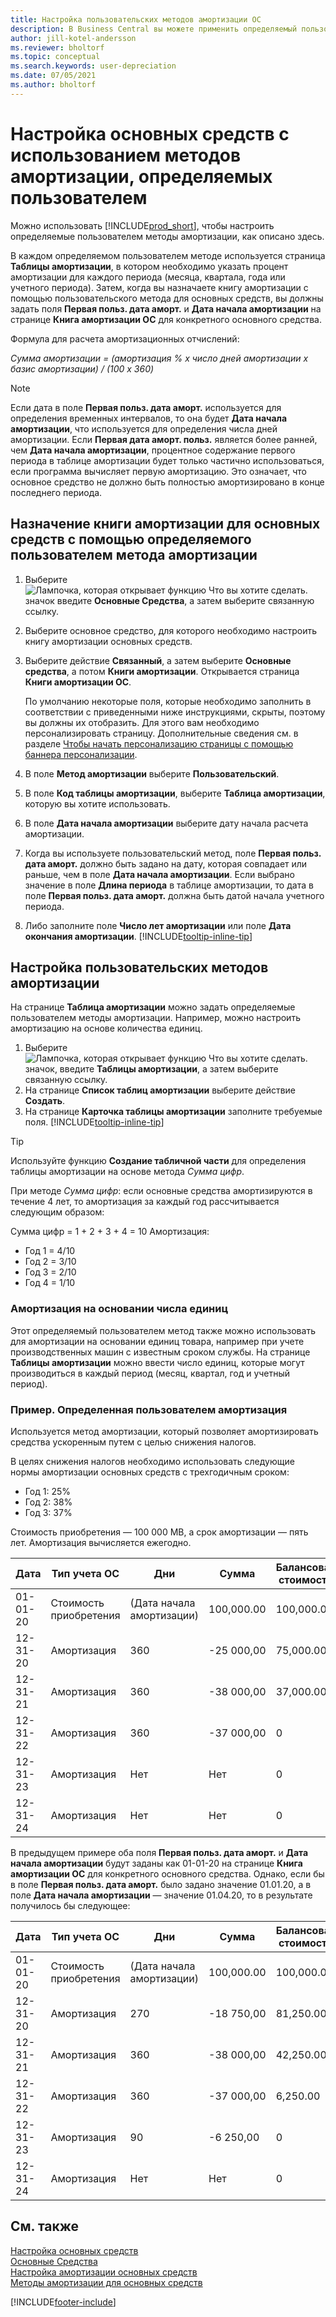 ```yaml
---
title: Настройка пользовательских методов амортизации ОС
description: В Business Central вы можете применить определяемый пользователем метод амортизации для определения метода амортизации вашего ОС на странице «Карточка основных средств».
author: jill-kotel-andersson
ms.reviewer: bholtorf
ms.topic: conceptual
ms.search.keywords: user-depreciation
ms.date: 07/05/2021
ms.author: bholtorf
---
```


# Настройка основных средств с использованием методов амортизации, определяемых пользователем

Можно использовать [!INCLUDE[prod_short](includes/prod_short.md)], чтобы настроить определяемые пользователем методы амортизации, как описано здесь.

В каждом определяемом пользователем методе используется страница **Таблицы амортизации**, в котором необходимо указать процент амортизации для каждого периода (месяца, квартала, года или учетного периода). Затем, когда вы назначаете книгу амортизации с помощью пользовательского метода для основных средств, вы должны задать поля **Первая польз. дата аморт.** и **Дата начала амортизации** на странице **Книга амортизации ОС** для конкретного основного средства.  

Формула для расчета амортизационных отчислений:  

*Сумма амортизации = (амортизация % x число дней амортизации x базис амортизации) / (100 x 360)*


> [!NOTE]  
> Если дата в поле **Первая польз. дата аморт.** используется для определения временных интервалов, то она будет **Дата начала амортизации**, что используется для определения числа дней амортизации. Если **Первая дата аморт. польз.** является более ранней, чем **Дата начала амортизации**, процентное содержание первого периода в таблице амортизации будет только частично использоваться, если программа вычисляет первую амортизацию. Это означает, что основное средство не должно быть полностью амортизировано в конце последнего периода.

## Назначение книги амортизации для основных средств с помощью определяемого пользователем метода амортизации

1. Выберите ![Лампочка, которая открывает функцию Что вы хотите сделать.](media/ui-search/search_small.png "Что вы хотите сделать") значок введите **Основные Средства**, а затем выберите связанную ссылку.
2. Выберите основное средство, для которого необходимо настроить книгу амортизации основных средств.
3. Выберите действие **Связанный**, а затем выберите **Основные средства**, а потом **Книги амортизации**. Открывается страница **Книги амортизации ОС**.

   По умолчанию некоторые поля, которые необходимо заполнить в соответствии с приведенными ниже инструкциями, скрыты, поэтому вы должны их отобразить. Для этого вам необходимо персонализировать страницу. Дополнительные сведения см. в разделе [Чтобы начать персонализацию страницы с помощью баннера персонализации](ui-personalization-user.md#start-personalizing-by-using-the-personalization-mode).
4. В поле **Метод амортизации** выберите **Пользовательский**.
5. В поле **Код таблицы амортизации**, выберите **Таблица амортизации**, которую вы хотите использовать.
6. В поле **Дата начала амортизации** выберите дату начала расчета амортизации.
7. Когда вы используете пользовательский метод, поле **Первая польз. дата аморт.** должно быть задано на дату, которая совпадает или раньше, чем в поле **Дата начала амортизации**. Если выбрано значение в поле **Длина периода** в таблице амортизации, то дата в поле **Первая польз. дата аморт.** должна быть датой начала учетного периода.
8. Либо заполните поле **Число лет амортизации** или поле **Дата окончания амортизации**. [!INCLUDE[tooltip-inline-tip](includes/tooltip-inline-tip_md.md)] 

## Настройка пользовательских методов амортизации

На странице **Таблица амортизации** можно задать определяемые пользователем методы амортизации. Например, можно настроить амортизацию на основе количества единиц.  

1. Выберите ![Лампочка, которая открывает функцию Что вы хотите сделать.](media/ui-search/search_small.png "Что вы хотите сделать") значок, введите **Таблицы амортизации**, а затем выберите связанную ссылку.  
2. На странице **Список таблиц амортизации** выберите действие **Создать**.  
3. На странице **Карточка таблицы амортизации** заполните требуемые поля. [!INCLUDE[tooltip-inline-tip](includes/tooltip-inline-tip_md.md)]  

> [!TIP]
> Используйте функцию **Создание табличной части** для определения таблицы амортизации на основе метода *Сумма цифр*.

При методе *Сумма цифр*: если основные средства амортизируются в течение 4 лет, то амортизация за каждый год рассчитывается следующим образом:

Сумма цифр = 1 + 2 + 3 + 4 = 10 Амортизация:

* Год 1 = 4/10  
* Год 2 = 3/10  
* Год 3 = 2/10  
* Год 4 = 1/10  

### Амортизация на основании числа единиц

Этот определяемый пользователем метод также можно использовать для амортизации на основании единиц товара, например при учете производственных машин с известным сроком службы. На странице **Таблицы амортизации** можно ввести число единиц, которые могут производиться в каждый период (месяц, квартал, год и учетный период).  

### Пример. Определенная пользователем амортизация

Используется метод амортизации, который позволяет амортизировать средства ускоренным путем с целью снижения налогов.  

В целях снижения налогов необходимо использовать следующие нормы амортизации основных средств с трехгодичным сроком:  

* Год 1: 25%  
* Год 2: 38%  
* Год 3: 37%  

Стоимость приобретения — 100 000 МВ, а срок амортизации — пять лет. Амортизация вычисляется ежегодно.  

| Дата | Тип учета ОС | Дни | Сумма | Балансовая стоимость |
| --- | --- | --- | --- | --- |
| 01-01-20 |Стоимость приобретения |(Дата начала амортизации) |100,000.00 |100,000.00 |
| 12-31-20 |Амортизация |360 |-25 000,00 |75,000.00 |
| 12-31-21 |Амортизация |360 |-38 000,00 |37,000.00 |
| 12-31-22 |Амортизация |360 |-37 000,00 |0 |
| 12-31-23 |Амортизация |Нет |Нет |0 |
| 12-31-24 |Амортизация |Нет |Нет |0 |

В предыдущем примере оба поля **Первая польз. дата аморт.** и **Дата начала амортизации** будут заданы как 01-01-20 на странице **Книга амортизации ОС** для конкретного основного средства. Однако, если бы в поле **Первая польз. дата аморт.** было задано значение 01.01.20, а в поле **Дата начала амортизации** — значение 01.04.20, то в результате получилось бы следующее:  

| Дата | Тип учета ОС | Дни | Сумма | Балансовая стоимость |
| --- | --- | --- | --- | --- |
| 01-01-20 |Стоимость приобретения |(Дата начала амортизации) |100,000.00 |100,000.00 |
| 12-31-20 |Амортизация |270 |-18 750,00 |81,250.00 |
| 12-31-21 |Амортизация |360 |-38 000,00 |42,250.00 |
| 12-31-22 |Амортизация |360 |-37 000,00 |6,250.00 |
| 12-31-23 |Амортизация |90 |-6 250,00 |0 |
| 12-31-24 |Амортизация |Нет |Нет |0 |


## См. также
[Настройка основных средств](fa-setup.md)  
[Основные Средства](fa-manage.md)  
[Настройка амортизации основных средств](fa-how-setup-depreciation.md)  
[Методы амортизации для основных средств](fa-depreciation-methods.md)

[!INCLUDE[footer-include](includes/footer-banner.md)]
